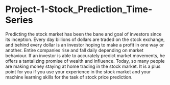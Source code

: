 # Project-1-Stock_Prediction_Time-Series
Predicting the stock market has been the bane and goal of investors since its inception. Every day billions of dollars are traded on the stock exchange, and behind every dollar is an investor hoping to make a profit in one way or another.  Entire companies rise and fall daily depending on market behaviour. If an investor is able to accurately predict market movements, he offers a tantalizing promise of wealth and influence.   Today, so many people are making money staying at home trading in the stock market. It is a plus point for you if you use your experience in the stock market and your machine learning skills for the task of stock price prediction.
